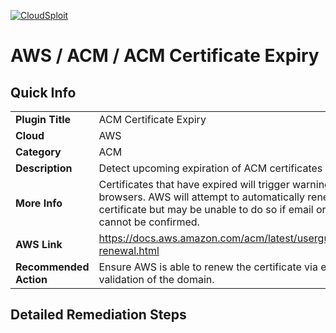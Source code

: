 [![CloudSploit](https://cloudsploit.com/img/logo-new-big-text-100.png "CloudSploit")](https://cloudsploit.com)

# AWS / ACM / ACM Certificate Expiry

## Quick Info

| | |
|-|-|
| **Plugin Title** | ACM Certificate Expiry |
| **Cloud** | AWS |
| **Category** | ACM |
| **Description** | Detect upcoming expiration of ACM certificates |
| **More Info** | Certificates that have expired will trigger warnings in all major browsers. AWS will attempt to automatically renew the certificate but may be unable to do so if email or DNS validation cannot be confirmed. |
| **AWS Link** | https://docs.aws.amazon.com/acm/latest/userguide/managed-renewal.html |
| **Recommended Action** | Ensure AWS is able to renew the certificate via email or DNS validation of the domain. |

## Detailed Remediation Steps





